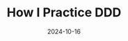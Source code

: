 ---
title: "How I Practice DDD"
excerpt: ""
coverImage: "/blog/assets/ddd-cover.jpg"
date: "2024-10-16"
ogImage:
  url: "/blog/assets/ddd-cover.jpg"
categories: ["ddd", "architecture"]
---
